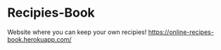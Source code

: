 # Recipies-Book
Website where you can keep your own recipies!
https://online-recipes-book.herokuapp.com/
